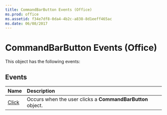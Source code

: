 ```yaml
---
title: CommandBarButton Events (Office)
ms.prod: office
ms.assetid: f34e7df8-0da4-4b2c-a838-8d1eeff465ac
ms.date: 06/08/2017
---
```



# CommandBarButton Events (Office)
This object has the following events:

## Events



|**Name**|**Description**|
|:-----|:-----|
|[Click](commandbarbutton-click-event-office.md)|Occurs when the user clicks a **CommandBarButton** object.|

